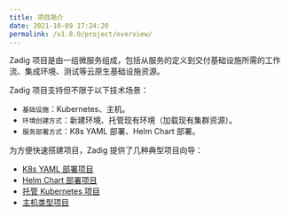 ```yaml
---
title: 项目简介
date: 2021-10-09 17:24:20
permalink: /v1.8.0/project/overview/
---
```

Zadig 项目是由一组微服务组成，包括从服务的定义到交付基础设施所需的工作流、集成环境、测试等云原生基础设施资源。

Zadig 项目支持但不限于以下技术场景：
- `基础设施`：Kubernetes、主机。
- `环境创建方式`：新建环境、托管现有环境（加载现有集群资源）。
- `服务部署方式`：K8s YAML 部署、Helm Chart 部署。

为方便快速搭建项目，Zadig 提供了几种典型项目向导：
* [K8s YAML 部署项目](/v1.8.0/project/k8s-yaml/)
* [Helm Chart 部署项目](/v1.8.0/project/helm-chart/)
* [托管 Kubernetes 项目](/v1.8.0/project/host-k8s-resources/)
* [主机类型项目](/v1.8.0/project/vm/)